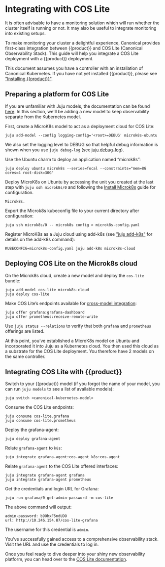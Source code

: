 # Integrating with COS Lite

It is often advisable to have a monitoring solution which will run whether the
cluster itself is running or not. It may also be useful to integrate monitoring
into existing setups.

To make monitoring your cluster a delightful experience, Canonical provides
first-class integration between {{product}} and COS Lite (Canonical
Observability Stack). This guide will help you integrate a COS Lite
deployment with a {{product}} deployment.

This document assumes you have a controller with an installation of Canonical
Kubernetes. If you have not yet installed {{product}}, please see
["Installing {{product}}"][how-to-install].

## Preparing a platform for COS Lite

If you are unfamiliar with Juju models, the documentation can be found
[here][juju-models]. In this section, we'll be adding a new model to keep
observability separate from the Kubernetes model.

First, create a MicroK8s model to act as a deployment cloud for COS Lite:

```
juju add-model --config logging-config='<root>=DEBUG' microk8s-ubuntu
```

We also set the logging level to DEBUG so that helpful debug information is
shown when you use `juju debug-log` (see [juju debug-log][juju-debug-log]).

Use the Ubuntu charm to deploy an application named “microk8s”:

```
juju deploy ubuntu microk8s --series=focal --constraints="mem=8G cores=4 root-disk=30G"
```

Deploy MicroK8s on Ubuntu by accessing the unit you created at the last step
with `juju ssh microk8s/0` and following the 
[Install Microk8s][how-to-install-microk8s] guide for configuration.

```{note} Make sure to enable the hostpath-storage and MetalLB addons for 
Microk8s.
```

Export the Microk8s kubeconfig file to your current directory after
configuration:

```
juju ssh microk8s/0 -- microk8s config > microk8s-config.yaml
```

Register MicroK8s as a Juju cloud using add-k8s (see ["juju
add-k8s"][add-k8s] for details on the add-k8s
command):

```
KUBECONFIG=microk8s-config.yaml juju add-k8s microk8s-cloud
```

## Deploying COS Lite on the Microk8s cloud

On the Microk8s cloud, create a new model and deploy the `cos-lite` bundle:

```
juju add-model cos-lite microk8s-cloud
juju deploy cos-lite
```

Make COS Lite’s endpoints available for 
[cross-model integration][cross-model-integration]:

```
juju offer grafana:grafana-dashboard
juju offer prometheus:receive-remote-write
```

Use `juju status --relations` to verify that both `grafana` and `prometheus`
offerings are listed.

At this point, you’ve established a MicroK8s model on Ubuntu and incorporated
it into Juju as a Kubernetes cloud. You then used this cloud as a substrate for
the COS Lite deployment. You therefore have 2 models on the same controller.

## Integrating COS Lite with {{product}}

Switch to your {{product}} model (if you forgot the name of your model,
you can run `juju models` to see a list of available models):

```
juju switch <canonical-kubernetes-model>
```

Consume the COS Lite endpoints:

```
juju consume cos-lite.grafana
juju consume cos-lite.prometheus
```

Deploy the grafana-agent:

```
juju deploy grafana-agent
```

Relate `grafana-agent` to `k8s`:

```
juju integrate grafana-agent:cos-agent k8s:cos-agent
```

Relate `grafana-agent` to the COS Lite offered interfaces:

```
juju integrate grafana-agent grafana
juju integrate grafana-agent prometheus
```

Get the credentials and login URL for Grafana:

```
juju run grafana/0 get-admin-password -m cos-lite
```

The above command will output:

```
admin-password: b9OhxF5ndUDO
url: http://10.246.154.87/cos-lite-grafana
```

The username for this credential is `admin`.

You’ve successfully gained access to a comprehensive observability stack. Visit
the URL and use the credentials to log in.

Once you feel ready to dive deeper into your shiny new observability platform,
you can head over to the [COS Lite documentation][cos-lite-docs].

<!-- LINKS -->

[how-to-install]: ../howto/charm
[add-k8s]: https://juju.is/docs/juju/juju-add-k8s
[cos-lite-docs]: https://charmhub.io/topics/canonical-observability-stack
[juju-models]: https://juju.is/docs/juju/model
[juju-debug-log]: https://juju.is/docs/juju/juju-debug-log
[cross-model-integration]: https://juju.is/docs/juju/relation#heading--cross-model
[how-to-install-microk8s]: https://microk8s.io/docs/getting-started